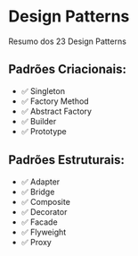 # Design Patterns

Resumo dos 23 Design Patterns

## Padrões Criacionais:

- ✅ Singleton
- ✅ Factory Method
- ✅ Abstract Factory
- ✅ Builder
- ✅ Prototype

## Padrões Estruturais:

- ✅ Adapter
- ✅ Bridge
- ✅ Composite
- ✅ Decorator
- ✅ Facade
- ✅ Flyweight
- ✅ Proxy
